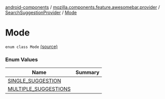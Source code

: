[android-components](../../../index.md) / [mozilla.components.feature.awesomebar.provider](../../index.md) / [SearchSuggestionProvider](../index.md) / [Mode](./index.md)

# Mode

`enum class Mode` [(source)](https://github.com/mozilla-mobile/android-components/blob/master/components/feature/awesomebar/src/main/java/mozilla/components/feature/awesomebar/provider/SearchSuggestionProvider.kt#L146)

### Enum Values

| Name | Summary |
|---|---|
| [SINGLE_SUGGESTION](-s-i-n-g-l-e_-s-u-g-g-e-s-t-i-o-n.md) |  |
| [MULTIPLE_SUGGESTIONS](-m-u-l-t-i-p-l-e_-s-u-g-g-e-s-t-i-o-n-s.md) |  |
